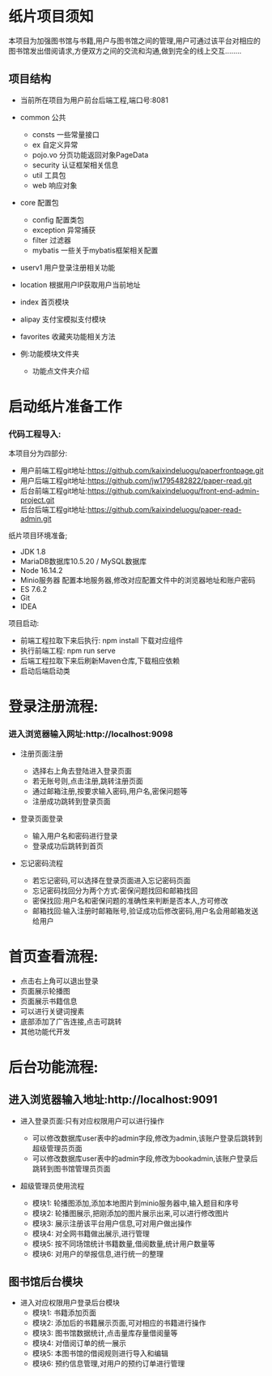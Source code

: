 # 纸片项目须知

​		本项目为加强图书馆与书籍,用户与图书馆之间的管理,用户可通过该平台对相应的图书馆发出借阅请求,方便双方之间的交流和沟通,做到完全的线上交互........

## 项目结构
- 当前所在项目为用户前台后端工程,端口号:8081
- common 公共
  - consts 一些常量接口
  - ex 自定义异常
  - pojo.vo 分页功能返回对象PageData
  - security 认证框架相关信息
  - util 工具包
  - web 响应对象
- core 配置包
  - config 配置类包
  - exception 异常捕获
  - filter 过滤器
  - mybatis 一些关于mybatis框架相关配置
- userv1 用户登录注册相关功能
- location 根据用户IP获取用户当前地址
- index 首页模块  
- alipay 支付宝模拟支付模块
- favorites 收藏夹功能相关方法

- 例:功能模块文件夹
  - 功能点文件夹介绍
  

  

# 启动纸片准备工作

### 代码工程导入:

本项目分为四部分:

- 用户前端工程git地址:https://github.com/kaixindeluogu/paperfrontpage.git
- 用户后端工程git地址:https://github.com/jw1795482822/paper-read.git
- 后台前端工程git地址:https://github.com/kaixindeluogu/front-end-admin-project.git
- 后台后端工程git地址:https://github.com/kaixindeluogu/paper-read-admin.git

纸片项目环境准备;

- JDK 1.8
- MariaDB数据库10.5.20 / MySQL数据库
- Node 16.14.2
- Minio服务器 配置本地服务器,修改对应配置文件中的浏览器地址和账户密码
-  ES 7.6.2
-  Git
-  IDEA

项目启动:

- 前端工程拉取下来后执行: npm install 下载对应组件
- 执行前端工程: npm run serve
- 后端工程拉取下来后刷新Maven仓库,下载相应依赖
- 启动后端启动类

# 登录注册流程:

### 进入浏览器输入网址:http://localhost:9098

- 注册页面注册
    - 选择右上角去登陆进入登录页面
    - 若无账号则,点击注册,跳转注册页面
    - 通过邮箱注册,按要求输入密码,用户名,密保问题等
    - 注册成功跳转到登录页面

- 登录页面登录
    - 输入用户名和密码进行登录
    - 登录成功后跳转到首页

- 忘记密码流程
    - 若忘记密码,可以选择在登录页面进入忘记密码页面
    - 忘记密码找回分为两个方式:密保问题找回和邮箱找回
    - 密保找回:用户名和密保问题的准确性来判断是否本人,方可修改
    - 邮箱找回:输入注册时邮箱账号,验证成功后修改密码,用户名会用邮箱发送给用户

# 首页查看流程:

- 点击右上角可以退出登录
- 页面展示轮播图
- 页面展示书籍信息
- 可以进行关键词搜素
- 底部添加了广告连接,点击可跳转
- 其他功能代开发



# 后台功能流程:

## 进入浏览器输入地址:http://localhost:9091

- 进入登录页面:只有对应权限用户可以进行操作
    - 可以修改数据库user表中的admin字段,修改为admin,该账户登录后跳转到超级管理员页面
    - 可以修改数据库user表中的admin字段,修改为bookadmin,该账户登录后跳转到图书馆管理员页面

- 超级管理员使用流程
    - 模块1: 轮播图添加,添加本地图片到minio服务器中,输入题目和序号
    - 模块2: 轮播图展示,把刚添加的图片展示出来,可以进行修改图片
    - 模块3: 展示注册该平台用户信息,可对用户做出操作
    - 模块4: 对全网书籍做出展示,进行管理
    - 模块5: 按不同场馆统计书籍数量,借阅数量,统计用户数量等
    - 模块6: 对用户的举报信息,进行统一的整理

## 图书馆后台模块

- 进入对应权限用户登录后台模块
    - 模块1: 书籍添加页面
    - 模块2: 添加后的书籍展示页面,可对相应的书籍进行操作
    - 模块3: 图书馆数据统计,点击量库存量借阅量等
    - 模块4: 对借阅订单的统一展示
    - 模块5: 本图书馆的借阅规则进行导入和编辑
    - 模块6: 预约信息管理,对用户的预约订单进行管理